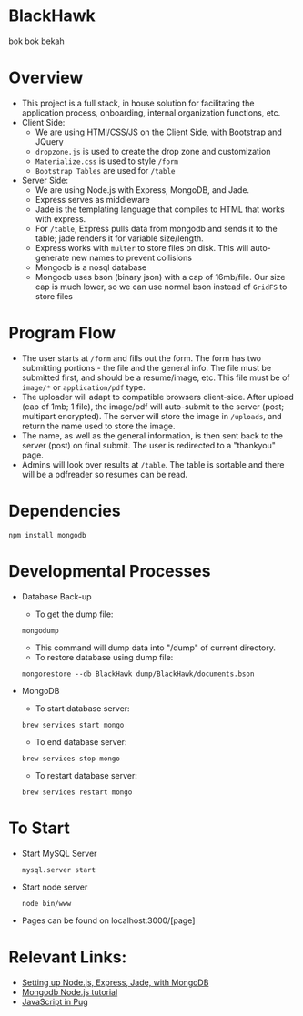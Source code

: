# BlackHawk
bok bok bekah

# Overview
* This project is a full stack, in house solution for facilitating the application process, onboarding, internal organization functions, etc. 
* Client Side:
  * We are using HTMl/CSS/JS on the Client Side, with Bootstrap and JQuery
  * `dropzone.js` is used to create the drop zone and customization
  * `Materialize.css` is used to style `/form`
  * `Bootstrap Tables` are used for `/table`
* Server Side:
  * We are using Node.js with Express, MongoDB, and Jade. 
  * Express serves as middleware
  * Jade is the templating language that compiles to HTML that works with express. 
  * For `/table`, Express pulls data from mongodb and sends it to the table; jade renders it for variable size/length.
  * Express works with `multer` to store files on disk. This will auto-generate new names to prevent collisions
  * Mongodb is a nosql database
  * Mongodb uses bson (binary json) with a cap of 16mb/file. Our size cap is much lower, so we can use normal bson instead of `GridFS` to store files


# Program Flow
* The user starts at `/form` and fills out the form. The form has two submitting portions - the file and the general info. The file must be submitted first,
and should be a resume/image, etc. This file must be of `image/*` or `application/pdf` type. 
* The uploader will adapt to compatible browsers client-side. After upload (cap of 1mb; 1 file), the image/pdf will auto-submit to the server (post; multipart encrypted). 
The server will store the image in `/uploads`, and return the name used to store the image.
* The name, as well as the general information, is then sent back to the server (post) on final submit. The user is redirected to a "thankyou" page.
* Admins will look over results at `/table`. The table is sortable and there will be a pdfreader so resumes can be read. 

# Dependencies
   ```
   npm install mongodb
   ``` 

# Developmental Processes

* Database Back-up
  * To get the dump file:
  ```
  mongodump
  ```
  * This command will dump data into "/dump" of current directory.
  * To restore database using dump file:
  ```
  mongorestore --db BlackHawk dump/BlackHawk/documents.bson 
  ```

* MongoDB
  * To start database server:
  ```
  brew services start mongo
  ```
  * To end database server:
  ```
  brew services stop mongo
  ```
  * To restart database server:
  ```
  brew services restart mongo
  ```

# To Start
* Start MySQL Server
  ```
  mysql.server start
  ```
* Start node server
  ``` 
  node bin/www
  ```
* Pages can be found on localhost:3000/[page]

# Relevant Links:
* [Setting up Node.js, Express, Jade, with MongoDB](http://cwbuecheler.com/web/tutorials/2013/node-express-mongo/)
* [Mongodb Node.js tutorial](https://mongodb.github.io/node-mongodb-native/2.2/quick-start/)
* [JavaScript in Pug](https://pugjs.org/language/inheritance.html)


